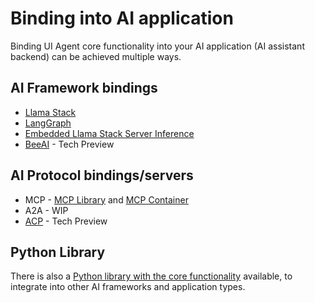 # Binding into AI application

Binding UI Agent core functionality into your AI application (AI assistant backend) can be achieved multiple ways.

## AI Framework bindings

* [Llama Stack](llamastack.md)
* [LangGraph](langgraph.md)
* [Embedded Llama Stack Server Inference](llamastack_embedded.md)
* [BeeAI](beeai.md) - Tech Preview

## AI Protocol bindings/servers

* MCP - [MCP Library](mcp.md) and [MCP Container](mcp-containers.md)
* A2A - WIP
* [ACP](acp.md) - Tech Preview

## Python Library

There is also a [Python library with the core functionality](pythonlib.md) available, to integrate into other AI frameworks and application types.